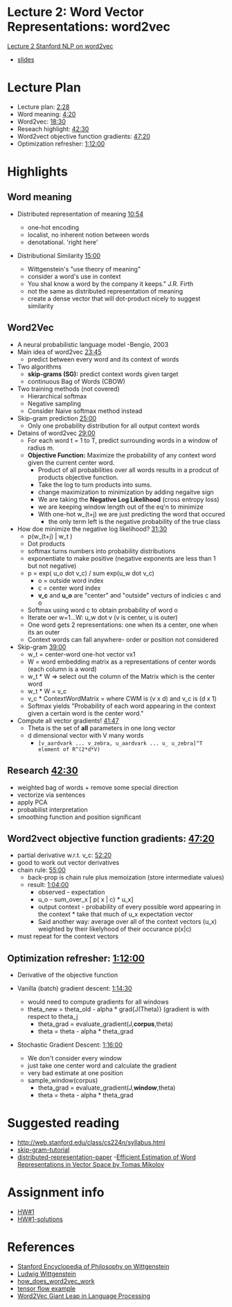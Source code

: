 # Lecture 2: Word Vector Representations: word2vec
[Lecture 2 Stanford NLP on word2vec](https://www.youtube.com/watch?v=ERibwqs9p38)
  - [slides](http://web.stanford.edu/class/cs224n/lectures/lecture2.pdf)


# Lecture Plan
- Lecture plan: [2:28](https://www.youtube.com/watch?v=ERibwqs9p38&t=2m28s)
- Word meaning: [4:20](https://www.youtube.com/watch?v=ERibwqs9p38&t=4m20s)
- Word2vec: [18:30](https://www.youtube.com/watch?v=ERibwqs9p38&t=18m30s)
- Reseach highlight: [42:30](https://www.youtube.com/watch?v=ERibwqs9p38&t=42m30s)
- Word2vect objective function gradients: [47:20](https://www.youtube.com/watch?v=ERibwqs9p38&t=47m20s)
- Optimization refresher: [1:12:00](https://www.youtube.com/watch?v=ERibwqs9p38&t=1h12m00s)

# Highlights
## Word meaning
- Distributed representation of meaning [10:54](https://www.youtube.com/watch?v=ERibwqs9p38&t=10m54s)
  - one-hot encoding 
  - localist, no inherent notion between words
  - denotational. 'right here' 
 
- Distributional Similarity [15:00](https://www.youtube.com/watch?v=ERibwqs9p38&t=15m0s)
  - Wittgenstein's "use theory of meaning"
  - consider a word's use in context
  - You shal know a word by the company it keeps." J.R. Firth
  - not the same as distributed representation of meaning
  - create a dense vector that will dot-product nicely to suggest similarity

## Word2Vec
- A neural probabilistic language model -Bengio, 2003
- Main idea of word2vec [23:45](https://www.youtube.com/watch?v=ERibwqs9p38&t=23m45s)
  - predict between every word and its context of words
- Two algorithms
  - **skip-grams (SG):** predict context words given target
  - continuous Bag of Words (CBOW)
- Two training methods (not covered)
  - Hierarchical softmax
  - Negative sampling
  - Consider Naive softmax method instead
- Skip-gram prediction [25:00](https://www.youtube.com/watch?v=ERibwqs9p38&t=10m54s)
  - Only one probability distribution for all output context words
- Detains of word2vec [29:00](https://www.youtube.com/watch?v=ERibwqs9p38&t=29m00s)
  - For each word t = 1 to T, predict surrounding words in a window of radius m. 
  - **Objective Function:** Maximize the probability of any context word given the current
  center word.
    - Product of all probabilities over all words results in a prodcut of products objective function. 
    - Take the log to turn products into sums. 
    - change maximization to minimization by adding negaitve sign
    - We are taking the **Negative Log Likelihood** (cross entropy loss)
    - we are keeping window length out of the eq'n to minimize
    - With one-hot w_(t+j) we are just predicting the word that occured 
      - the only term left is the negative probability of the true class
- How doe minimize the negative log likelihood? [31:30](https://www.youtube.com/watch?v=ERibwqs9p38&t=29m00s)
  - p(w_(t+j) | w_t )
  - Dot products
  - softmax turns numbers into probability distributions
  - exponentiate to make positive (negative exponents are less than 1 but not negative)
  - p = exp( u_o dot v_c) / sum exp(u_w dot v_c)
    - o = outside word index
    - c = center word index
    - **v_c** and **u_o** are "center" and "outside" vecturs of indicies c and o
  - Softmax using word c to obtain probability of word o
  - Iterate oer w=1...W: u_w dot v  (v is center, u is outer)
  - One word gets 2 representations: one when its a center, one when its an outer
  - Context words can fall anywhere- order or position not considered
- Skip-gram [39:00](https://www.youtube.com/watch?v=ERibwqs9p38&t=39m00s)
  - w_t = center-word one-hot vector vx1 
  - W = word embedding matrix as a representations of center words (each column is a word) 
  - w_t * W => select out the column of the Matrix which is the center word
  - w_t * W = v_c
  - v_c * ContextWordMatrix =  where CWM is  (v x d) and v_c is (d x 1)
  - Softmax yields "Probability of each word appearing in the context given a certain word is the center word."
- Compute all vector gradients! [41:47](https://www.youtube.com/watch?v=ERibwqs9p38&t=41m47s)
  - Theta is the set of **all** parameters in one long vector
  - d dimensional vector with V many words
    - `[v_aardvark ... v_zebra, u_aardvark ... u_ u_zebra]^T  element of R^(2*d*V)`

## Research [42:30](https://www.youtube.com/watch?v=ERibwqs9p38&t=42m30s)
 - weighted bag of words + remove some special direction
 - vectorize via sentences
 - apply PCA
 - probabilist interpretation
 - smoothing function and position significant
 
## Word2vect objective function gradients: [47:20](https://www.youtube.com/watch?v=ERibwqs9p38&t=47m20s)
- partial derivative w.r.t. v_c: [52:20](https://www.youtube.com/watch?v=ERibwqs9p38&t=52m20s)
- good to work out vector derivatives
- chain rule: [55:00](https://www.youtube.com/watch?v=ERibwqs9p38&t=55m00s)
  - back-prop is chain rule plus memoization (store intermediate values)
  - result: [1:04:00](https://www.youtube.com/watch?v=ERibwqs9p38&t=1h04m00s)
    - observed - expectation
    - u_o      - sum_over_x [ p( x | c) * u_x]
    - output context - probability of every possible word appearing in the context * take that much of u_x expectation vector 
    -  Said another way: average over all of the context vectors (u_x) weighted by their likelyhood of their occurance p(x|c)
- must repeat for the context vectors

## Optimization refresher: [1:12:00](https://www.youtube.com/watch?v=ERibwqs9p38&t=1h12m00s)
- Derivative of the objective function
- Vanilla (batch) gradient descent:   [1:14:30](https://www.youtube.com/watch?v=ERibwqs9p38&t=1h14m30s)
  - would need to compute gradients for all windows
  - theta_new = theta_old - alpha * grad{J(Theta)} (gradient is with respect to theta_j
    - theta_grad = evaluate_gradient(J,**corpus**,theta)
    - theta = theta - alpha * theta_grad

- Stochastic Gradient Descent: [1:16:00](https://www.youtube.com/watch?v=ERibwqs9p38&t=1h16m00s)
  - We don't consider every window
  - just take one center word and calculate the gradient
  - very bad estimate at one position
  - sample_window(corpus)
    - theta_grad = evaluate_gradient(J,**window**,theta)
    - theta = theta - alpha * theta_grad

# Suggested reading
  - http://web.stanford.edu/class/cs224n/syllabus.html
  - [skip-gram-tutorial](http://mccormickml.com/2016/04/19/word2vec-tutorial-the-skip-gram-model/#)
  - [distributed-representation-paper](http://papers.nips.cc/paper/5021-distributed-representations-of-words-and-phrases-and-their-compositionality.pdf)
  -[Efficient Estimation of Word Representations in Vector Space by Tomas Mikolov](https://arxiv.org/pdf/1301.3781.pdf)

# Assignment info
  - [HW#1](http://web.stanford.edu/class/cs224n/assignment1/index.html)
  - [HW#1-solutions](http://web.stanford.edu/class/cs224n/assignment1/assignment1-solution.pdf)

# References
- [Stanford Encyclopedia of Philosophy on Wittgenstein](https://plato.stanford.edu/entries/wittgenstein/)
- [Ludwig Wittgenstein](https://en.wikipedia.org/wiki/Ludwig_Wittgenstein)
- [how_does_word2vec_work](http://www.1-4-5.net/~dmm/ml/how_does_word2vec_work.pdf)
- [tensor flow example](https://www.tensorflow.org/tutorials/representation/word2vec)
- [Word2Vec Giant Leap in Language Processing](https://medium.com/explore-artificial-intelligence/word2vec-a-baby-step-in-deep-learning-but-a-giant-leap-towards-natural-language-processing-40fe4e8602ba)
